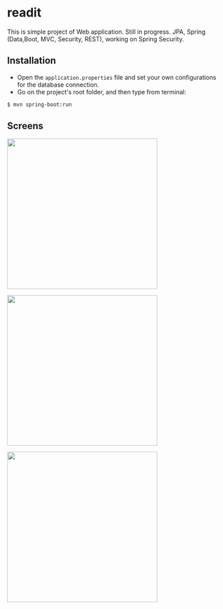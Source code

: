 # readit

This is simple project of Web application. Still in progress.
JPA, Spring (Data,Boot, MVC, Security, REST), working on Spring Security.


Installation
-------------
* Open the `application.properties` file and set your own configurations for the database connection.
* Go on the project's root folder, and then type from terminal:
```sh
$ mvn spring-boot:run
```


Screens
-------------
<p align="left">
  
<img src="https://image.prntscr.com/image/R1h9uR6HQBOLm8Hjp0esbQ.png" width="350"/><br>
  
<img src="https://image.prntscr.com/image/ovF_v6JqSxmJRhi5oDPiBw.png" width="350"/><br>
  
<img src="https://image.prntscr.com/image/7tvFu4s6SVyyXFMeiPcHIw.png" width="350"/><br>

</p>